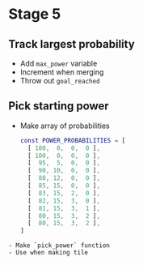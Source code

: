 # Stage 5

## Track largest probability
- Add `max_power` variable
- Increment when merging
- Throw out `goal_reached`

## Pick starting power
- Make array of probabilities
  ```gd
  const POWER_PROBABILITIES = [
    [ 100,  0,  0,  0 ],
    [ 100,  0,  0,  0 ],
    [  95,  5,  0,  0 ],
    [  90, 10,  0,  0 ],
    [  88, 12,  0,  0 ],
    [  85, 15,  0,  0 ],
    [  83, 15,  2,  0 ],
    [  82, 15,  3,  0 ],
    [  81, 15,  3,  1 ],
    [  80, 15,  3,  2 ],
    [  80, 15,  3,  2 ],
  ]
```
- Make `pick_power` function
- Use when making tile
